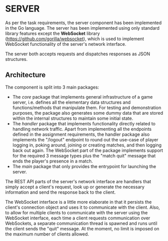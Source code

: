 # SERVER

As per the task requirements, the server component has been implemented in the Go language. The server has been implemented using only standard library features except the **WebSocket** library (https://github.com/gorilla/websocket), which is used to implement WebSocket functionality of the server's network interface.

The server both accepts requests and dispatches responses as JSON structures.

## Architecture
The component is split into 3 main packages:

 * The *core* package that implements general infrastructure of a game server, i.e. defines all the elementary data structures and functions/methods that manipulate them. For testing and demonstration purposes, the package also generates some dummy data that are stored within the internal structures to maintain some initial state.
 * The *handler* package that implements functionality directly related to handling network traffic. Apart from implementing all the endpoints defined in the assignment requirements, the handler package also implements the "/logout" endpoint to round out the use-case of player logging in, poking around, joining or creating matches, and then logging back out again. The WebSocket part of the package implements support for the required 3 message types plus the "match quit" message that ends the player's presence in a match.
 * The *main* package that only provides the entrypoint for launching the server.

The REST API parts of the server's network interface are handlers that simply accept a client's request, look up or generate the necessary information and send the response back to the client.

The WebSocket interface is a little more elaborate in that it persists the client's connection object and uses it to communicate with the client. Also, to allow for multiple clients to communicate with the server using the WebSocket interface, each time a client requests communication over WebSockets, a separate communication thread is spawned and runs until the client sends the "quit" message. At the moment, no limit is imposed on the maximum number of clients allowed.
